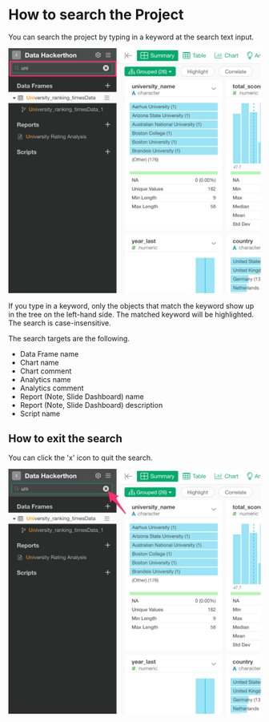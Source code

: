 # How to search the Project

You can search the project by typing in a keyword at the search text input.

![](images/search1.png)


If you type in a keyword, only the objects that match the keyword show up in the tree on the left-hand side. The matched keyword will be highlighted. The search is case-insensitive.


The search targets are the following.

* Data Frame name
* Chart name
* Chart comment
* Analytics name
* Analytics comment
* Report (Note, Slide Dashboard) name
* Report (Note, Slide Dashboard) description
* Script name 

 

## How to exit the search

You can click the 'x' icon to quit the search.

![](images/search2.png)
